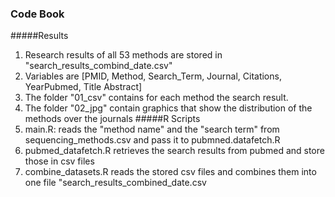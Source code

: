 ### Code Book 
#####Results  
1. Research results of all 53 methods are stored in "search_results_combind_date.csv"
2. Variables are [PMID, Method, Search_Term, Journal, Citations, YearPubmed, Title	Abstract]
2. The folder "01_csv" contains for each method the search result. 
3. The folder "02_jpg" contain graphics that show the distribution of the methods over the journals
#####R Scripts
3. main.R: reads the "method name" and the "search term" from sequencing_methods.csv and pass it to pubmned.datafetch.R
4. pubmed_datafetch.R retrieves the search results from pubmed and store those in csv files 
5. combine_datasets.R reads the stored csv files and combines them into one file "search_results_combined_date.csv

